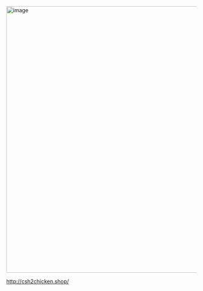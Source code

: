 <img width="705" alt="image" src="https://github.com/csh7733/simpleBoard/assets/149491102/88282387-289b-43cf-a0e3-ea62c6d245f8">


http://csh2chicken.shop/
